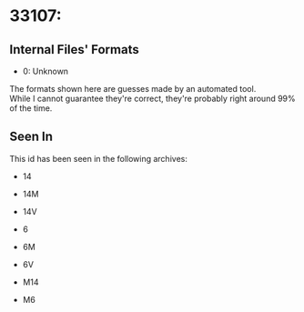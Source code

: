 # 33107: 



## Internal Files' Formats
- 0: Unknown

The formats shown here are guesses made by an automated tool.  
While I cannot guarantee they're correct, they're probably right around 99% of the time.

## Seen In

This id has been seen in the following archives:  

- 14  

- 14M  

- 14V  

- 6  

- 6M  

- 6V  

- M14  

- M6  
